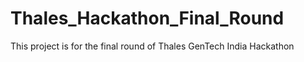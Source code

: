 # Thales_Hackathon_Final_Round
This project is for the final round of Thales GenTech India Hackathon
